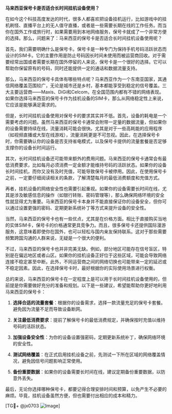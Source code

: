 **马来西亚保号卡是否适合长时间挂机设备使用？**

在如今这个科技高度发达的时代，很多人都喜欢把设备挂机运行，比如游戏中的挂机刷怪、直播平台上的无人值守直播，或者是一些需要长期在线的工作任务。而当你在国外工作或旅行时，如果需要用到本地网络服务，保号卡就成了一个非常方便的选择。那么，问题来了：马来西亚的保号卡是否适合长时间挂机设备使用呢？

首先，我们需要明确什么是保号卡。保号卡是一种专门为保持手机号码活跃状态而设计的SIM卡。它的主要作用是防止号码因长时间未使用而被运营商回收。对于需要经常出国或者需要长期在国外停留的人来说，保号卡是一个很好的选择。它可以帮助你保留原有的号码，同时还能提供一定的通话和数据流量支持。

那么，马来西亚的保号卡具体有哪些特点呢？马来西亚作为一个东南亚国家，其通信网络覆盖范围较广，无论是城市还是乡村，基本都能享受到稳定的信号覆盖。三大主要运营商——Maxis、DiGi和Celcom，在全国范围内都有不错的网络表现。如果你选择马来西亚的保号卡作为挂机设备的SIM卡，那么从网络稳定性上来说，它应该是能够满足需求的。

但是，长时间挂机设备使用对保号卡的要求其实并不低。首先，设备的耗电是一个需要考虑的问题。虽然马来西亚的保号卡通常会附带一定量的数据流量，但如果你的设备需要持续在线，流量消耗可能会很快。尤其是对于一些高耗能的应用程序（如视频直播或大型在线游戏），流量消耗更是不可忽视。因此，在选择保号卡时，你需要确认你的设备是否支持省电模式，以及保号卡提供的流量套餐是否足够支撑你的设备长时间运行。

其次，长时间挂机设备还可能带来额外的费用问题。马来西亚的保号卡通常会有最低消费要求，比如每月必须消费一定金额才能维持号码的活跃状态。如果你的设备长时间挂机，而你又没有及时充值，可能导致保号卡被停用。因此，在使用保号卡之前，一定要仔细阅读相关的条款，了解清楚每月的最低消费额度和充值方式。

再者，挂机设备的网络安全性也需要引起重视。如果你的设备需要长时间在线，尤其是涉及敏感信息的操作（如银行转账、密码管理等），那么确保网络环境的安全性就显得尤为重要。马来西亚的保号卡本身并不能直接保证你的设备安全，但你可以通过设置更强的密码、定期更新系统补丁等方式来提升设备的安全性。

当然，马来西亚的保号卡也有一些优点，尤其是在价格方面。相比于直接购买当地的实体SIM卡，保号卡的价格通常更具竞争力。而且，很多保号卡还提供国际漫游服务，这意味着即使你在国外，也可以轻松与国内亲友保持联系。这对于那些需要频繁跨国沟通的人群来说，无疑是一个很大的便利。

不过，马来西亚的保号卡也并非完美无缺。例如，部分地区可能存在信号盲区，特别是在偏远地区或者山区。如果你的挂机设备正好位于这些区域，可能会导致网络连接不稳定甚至中断。此外，不同运营商之间的网络切换也可能带来一定的延迟或不稳定因素。因此，在选择保号卡时，最好根据你的实际使用场景进行权衡。

总的来说，马来西亚的保号卡在一定程度上是可以用于长时间挂机设备使用的，但前提是你需要做好充分的准备和规划。以下是一些建议，希望能帮助你更好地利用马来西亚的保号卡：

1. **选择合适的流量套餐**：根据你的设备需求，选择一款流量充足的保号卡套餐。避免因为流量不足而导致设备断网。
   
2. **关注最低消费要求**：提前了解保号卡的最低消费规定，并确保按时充值以维持号码的活跃状态。

3. **加强设备安全性**：为你的设备设置强密码，定期更新系统补丁，确保网络环境的安全性。

4. **测试网络覆盖**：在正式启用挂机设备之前，先测试一下所在区域的网络覆盖情况，避免因信号问题影响正常使用。

5. **备份重要数据**：如果你的设备需要长时间在线，建议定期备份重要数据，以防意外丢失。

最后，无论你选择哪种保号卡，都要记得合理安排时间和预算，以免产生不必要的麻烦。毕竟，挂机设备虽然方便，但也需要付出相应的成本和精力。

[TG💪+ @jx0703 ![Image](https://github.com/user-attachments/assets/dbca1d08-cadb-493c-b0ec-ad6f7a83f270)]